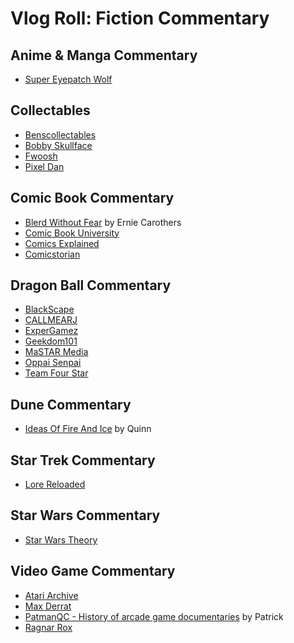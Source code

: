 # Vlog Roll: Fiction Commentary

## Anime & Manga Commentary
* [Super Eyepatch Wolf](https://www.youtube.com/channel/UCtGoikgbxP4F3rgI9PldI9g)

## Collectables
* [Benscollectables](https://www.youtube.com/channel/UCoAIXvNjN5bYzMYNce0M3uw)
* [Bobby Skullface](https://www.youtube.com/channel/UCyPkO4wSqfurw8Y-69wPQ9g)
* [Fwoosh](https://www.youtube.com/channel/UCF4CListjhpMJilZojUQVIA)
* [Pixel Dan](https://www.youtube.com/user/Mandalorian30)

## Comic Book Commentary
* [Blerd Without Fear](https://www.youtube.com/channel/UCKNV3if6zB7MM55Gr0DCQ9w) by Ernie Carothers
* [Comic Book University](https://www.youtube.com/channel/UCEFcfli17rgAQJ5yXvwuK2g)
* [Comics Explained](https://www.youtube.com/comicsexplained)
* [Comicstorian](https://www.youtube.com/comicstorian)

## Dragon Ball Commentary
* [BlackScape](https://www.youtube.com/channel/UCdYBVZV5eDmQjJmNcGdQJuQ)
* [CALLMEARJ](https://www.youtube.com/channel/UCnLB2xj5RR5ep50FDrtScPA)
* [ExperGamez](https://www.youtube.com/expergamez)
* [Geekdom101](https://www.youtube.com/channel/UCgIqhB8oD5SZ0yUSp71VCOQ)
* [MaSTAR Media](https://www.youtube.com/channel/UCObfIFcPxDOsyNXTG3ISyBg)
* [Oppai Senpai](https://www.youtube.com/user/AnimeLiveReactions)
* [Team Four Star](https://www.youtube.com/TeamFourStar)

## Dune Commentary
* [Ideas Of Fire And Ice](https://www.youtube.com/channel/UC1rFmaGLYr0Ve_Y_soxZNWQ) by Quinn

## Star Trek Commentary
* [Lore Reloaded](https://www.youtube.com/lorereloaded)

## Star Wars Commentary
* [Star Wars Theory](https://www.youtube.com/starwarstheory)

## Video Game Commentary
* [Atari Archive](https://www.youtube.com/channel/UCo_f7y6sBDmFnGbZoq1Ce_w)
* [Max Derrat](https://www.youtube.com/channel/UCj8orMezFWVcoN-4S545Wtw)
* [PatmanQC - History of arcade game documentaries](https://www.youtube.com/channel/UCCkuHXWWyw-3KXKIHyc88oA) by Patrick
* [Ragnar Rox](https://www.youtube.com/ragnarroxshow)
